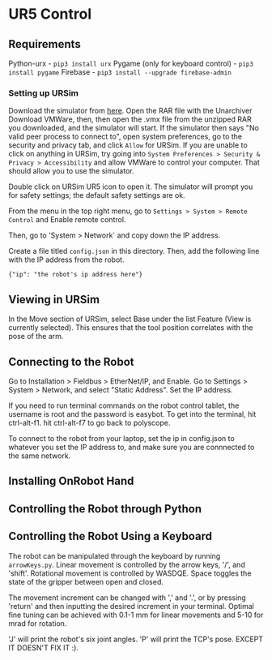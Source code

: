 # UR5 Control

## Requirements

Python-urx - `pip3 install urx`
Pygame (only for keyboard control) - `pip3 install pygame`
Firebase - `pip3 install --upgrade firebase-admin`

### Setting up URSim

Download the simulator from [here](https://www.universal-robots.com/download/?option=53321#section41570). Open the RAR file with the Unarchiver Download VMWare, then, then open the .vmx file from the unzipped RAR you downloaded, and the simulator will start. If the simulator then says "No valid peer process to connect to", open system preferences, go to the security and privacy tab, and click `Allow` for URSim. If you are unable to click on anything in URSim, try going into `System Preferences > Security & Privacy > Accessibility` and allow VMWare to control your computer. That should allow you to use the simulator.

Double click on URSim UR5 icon to open it. The simulator will prompt you for safety settings; the default safety settings are ok.

From the menu in the top right menu, go to `Settings > System > Remote Control` and Enable remote control.

Then, go to 'System > Network` and copy down the IP address. 

Create a file titled `config.json` in this directory. Then, add the following line with the IP address from the robot.

`{"ip": "the robot's ip address here"}`

## Viewing in URSim
In the Move section of URSim, select Base under the list Feature (View is currently selected). This ensures that the tool position correlates with the pose of the arm. 

## Connecting to the Robot
Go to Installation > Fieldbus > EtherNet/IP, and Enable.
Go to Settings > System > Network, and select "Static Address". Set the IP address.

If you need to run terminal commands on the robot control tablet, the username is root and the password is easybot.
To get into the terminal, hit ctrl-alt-f1. hit ctrl-alt-f7 to go back to polyscope.

To connect to the robot from your laptop, set the ip in config.json to whatever you set the IP address to, and make sure you are connnected to the same network.

## Installing OnRobot Hand


## Controlling the Robot through Python

## Controlling the Robot Using a Keyboard
The robot can be manipulated through the keyboard by running `arrowKeys.py`. Linear movement is controlled by the arrow keys, '/', and 'shift'. Rotational movement is controlled by WASDQE. Space toggles the state of the gripper between open and closed. 

The movement increment can be changed with ',' and '.', or by pressing 'return' and then inputting the desired increment in your terminal. Optimal fine tuning can be achieved with 0.1-1 mm for linear movements and 5-10 for mrad for rotation.

'J' will print the robot's six joint angles. 'P' will print the TCP's pose. EXCEPT IT DOESN'T FIX IT :).